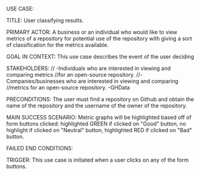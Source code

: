 USE CASE:

TITLE:
User classifying results.

PRIMARY ACTOR:
A business or an individual who would like to view metrics of a repository for potential use of the repository with giving a sort of classification for the metrics available.

GOAL IN CONTEXT:
This use case describes the event of the user deciding 

STAKEHOLDERS:
// -Individuals who are interested in viewing and comparing metrics //for an open-source repository.
//-Companies/businesses who are interested in viewing and comparing //metrics for an open-source repository.
-GHData

PRECONDITIONS:
The user must find a repository on Github and obtain the name of the repository and the username of the owner of the repository.

MAIN SUCCESS SCENARIO:
Metric graphs will be highlighted based off of form buttons clicked: highlighted GREEN if clicked on "Good" button, no highlight if clicked on "Neutral" button, highlighted RED if clicked on "Bad" button.

FAILED END CONDITIONS:


TRIGGER:
This use case is initiated when a user clicks on any of the form buttons.
